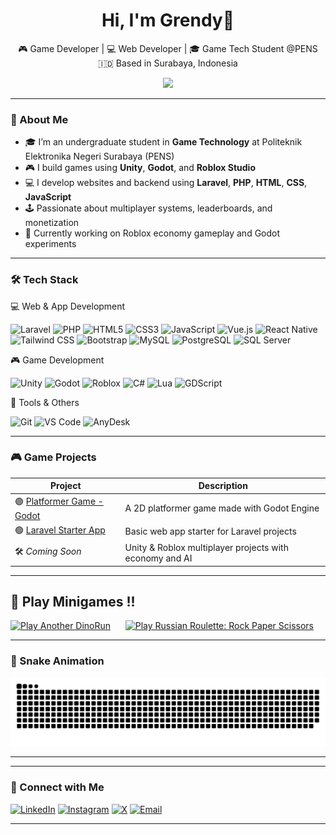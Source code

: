 <h1 align="center">Hi, I'm Grendy👋</h1>
<p align="center">
  🎮 Game Developer | 💻 Web Developer | 🎓 Game Tech Student @PENS 🇮🇩 Based in Surabaya, Indonesia
</p>

<p align="center">
  <img src="https://media.giphy.com/media/v1.Y2lkPWVjZjA1ZTQ3aDcyb3drb3cxempjaDAyOTd2a2N4OXE5OGVoYTNpdGs5bXo0bml2ZyZlcD12MV9naWZzX3NlYXJjaCZjdD1n/EAOTD2L0qyvhm/giphy.gif" width="800" />
</p>


---

### 🧠 About Me

- 🎓 I’m an undergraduate student in **Game Technology** at Politeknik Elektronika Negeri Surabaya (PENS)
- 🎮 I build games using **Unity**, **Godot**, and **Roblox Studio**
- 💻 I develop websites and backend using **Laravel**, **PHP**, **HTML**, **CSS**, **JavaScript**
- 🕹️ Passionate about multiplayer systems, leaderboards, and monetization
- 🔭 Currently working on Roblox economy gameplay and Godot experiments

---


### 🛠️ Tech Stack

💻 Web & App Development
<p align="left"> <img src="https://img.shields.io/badge/Laravel-FF2D20?style=flat&logo=laravel&logoColor=white" alt="Laravel"/> <img src="https://img.shields.io/badge/PHP-777BB4?style=flat&logo=php&logoColor=white" alt="PHP"/> <img src="https://img.shields.io/badge/HTML5-E34F26?style=flat&logo=html5&logoColor=white" alt="HTML5"/> <img src="https://img.shields.io/badge/CSS3-1572B6?style=flat&logo=css3&logoColor=white" alt="CSS3"/> <img src="https://img.shields.io/badge/JavaScript-F7DF1E?style=flat&logo=javascript&logoColor=black" alt="JavaScript"/> <img src="https://img.shields.io/badge/Vue.js-4FC08D?style=flat&logo=vue.js&logoColor=white" alt="Vue.js"/> <img src="https://img.shields.io/badge/React%20Native-61DAFB?style=flat&logo=react&logoColor=black" alt="React Native"/> <img src="https://img.shields.io/badge/TailwindCSS-38B2AC?style=flat&logo=tailwind-css&logoColor=white" alt="Tailwind CSS"/> <img src="https://img.shields.io/badge/Bootstrap-563D7C?style=flat&logo=bootstrap&logoColor=white" alt="Bootstrap"/> <img src="https://img.shields.io/badge/MySQL-4479A1?style=flat&logo=mysql&logoColor=white" alt="MySQL"/> <img src="https://img.shields.io/badge/PostgreSQL-336791?style=flat&logo=postgresql&logoColor=white" alt="PostgreSQL"/> <img src="https://img.shields.io/badge/SQL%20Server-CC2927?style=flat&logo=microsoftsqlserver&logoColor=white" alt="SQL Server"/> </p>

🎮 Game Development
<p align="left"> <img src="https://img.shields.io/badge/Unity-000000?style=flat&logo=unity&logoColor=white" alt="Unity"/> <img src="https://img.shields.io/badge/Godot-478CBF?style=flat&logo=godot-engine&logoColor=white" alt="Godot"/> <img src="https://img.shields.io/badge/Roblox-000000?style=flat&logo=roblox&logoColor=white" alt="Roblox"/> <img src="https://img.shields.io/badge/C%23-239120?style=flat&logo=c-sharp&logoColor=white" alt="C#"/> <img src="https://img.shields.io/badge/Lua-000080?style=flat&logo=lua&logoColor=white" alt="Lua"/> <img src="https://img.shields.io/badge/GDScript-478CBF?style=flat&logo=godot-engine&logoColor=white" alt="GDScript"/> </p>

🧰 Tools & Others
<p align="left"> <img src="https://img.shields.io/badge/Git-F05032?style=flat&logo=git&logoColor=white" alt="Git"/> <img src="https://img.shields.io/badge/VS%20Code-007ACC?style=flat&logo=visual-studio-code&logoColor=white" alt="VS Code"/> <img src="https://img.shields.io/badge/AnyDesk-EF443B?style=flat&logo=anydesk&logoColor=white" alt="AnyDesk"/> </p>

---

### 🎮 Game Projects

| Project | Description |
|--------|-------------|
| 🟣 [Platformer Game - Godot](https://github.com/grendyaditya/project-game-platformer-godot) | A 2D platformer game made with Godot Engine |
| 🟢 [Laravel Starter App](https://github.com/grendyaditya/my-laravel-app) | Basic web app starter for Laravel projects |
| 🛠️ *Coming Soon* | Unity & Roblox multiplayer projects with economy and AI


---

## 🎲 Play Minigames !!

<p align="center">

[![Play Another DinoRun](https://img.shields.io/badge/Play%20Another%20DinoRun-blue?style=for-the-badge)](https://grendyaditya.github.io/another-dinorun) &nbsp;&nbsp;&nbsp;&nbsp; [![Play Russian Roulette: Rock Paper Scissors](https://img.shields.io/badge/Play%20Scissors%20Rock-blue?style=for-the-badge)](https://grendyaditya.github.io/rock-paper-scissors)

</p>


---

### 🐍 Snake Animation

<p align="center">
  <img src="https://raw.githubusercontent.com/Platane/snk/output/github-contribution-grid-snake.svg" alt="Snake animation" />
</p>

---


---

### 🤝 Connect with Me
[![LinkedIn](https://img.shields.io/badge/LinkedIn-0077B5?style=flat&logo=linkedin&logoColor=white)](https://www.linkedin.com/in/grendyadityapangestu)
[![Instagram](https://img.shields.io/badge/Instagram-E4405F?style=flat&logo=instagram&logoColor=white)](https://instagram.com/grendypangestu)
[![X](https://img.shields.io/badge/X-000000?style=flat&logo=x&logoColor=white)](https://x.com/grendypangestu)
[![Email](https://img.shields.io/badge/Gmail-D14836?style=flat&logo=gmail&logoColor=white)](mailto:grendyadityapangestu@gmail.com)


---
